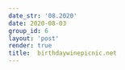 ```yaml
---
date_str: '08.2020'
date: 2020-08-03
group_id: 6
layout: 'post'
render: true
title:  birthdaywinepicnic.net
---
```

